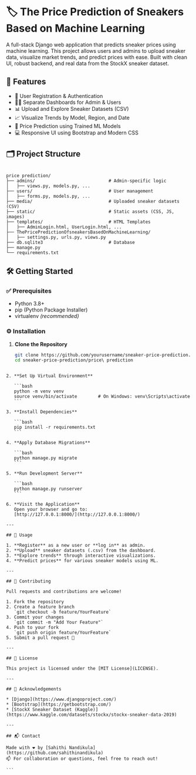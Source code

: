 
# 🏷️ The Price Prediction of Sneakers Based on Machine Learning

A full-stack Django web application that predicts sneaker prices using machine learning. This project allows users and admins to upload sneaker data, visualize market trends, and predict prices with ease. Built with clean UI, robust backend, and real data from the StockX sneaker dataset.

## 🚀 Features

- 🔐 User Registration & Authentication
- 🧑‍💻 Separate Dashboards for Admin & Users
- 📊 Upload and Explore Sneaker Datasets (CSV)
- 📈 Visualize Trends by Model, Region, and Date
- 🤖 Price Prediction using Trained ML Models
- 💻 Responsive UI using Bootstrap and Modern CSS

## 🗂️ Project Structure

```

price prediction/
├── admins/                            # Admin-specific logic
│   ├── views.py, models.py, ...
├── users/                             # User management
│   ├── forms.py, models.py, ...
├── media/                             # Uploaded sneaker datasets (CSV)
├── static/                            # Static assets (CSS, JS, images)
├── templates/                         # HTML Templates
│   ├── AdminLogin.html, UserLogin.html, ...
├── ThePricePredictionOfsneakersBasedOnMachineLearning/
│   ├── settings.py, urls.py, views.py
├── db.sqlite3                         # Database
├── manage.py
└── requirements.txt

````

## 🛠️ Getting Started

### ✅ Prerequisites

- Python 3.8+
- pip (Python Package Installer)
- virtualenv *(recommended)*

### ⚙️ Installation

1. **Clone the Repository**
   ```bash
   git clone https://github.com/yourusername/sneaker-price-prediction.git
   cd sneaker-price-prediction/price\ prediction
````

2. **Set Up Virtual Environment**

   ```bash
   python -m venv venv
   source venv/bin/activate        # On Windows: venv\Scripts\activate
   ```

3. **Install Dependencies**

   ```bash
   pip install -r requirements.txt
   ```

4. **Apply Database Migrations**

   ```bash
   python manage.py migrate
   ```

5. **Run Development Server**

   ```bash
   python manage.py runserver
   ```

6. **Visit the Application**
   Open your browser and go to:
   [http://127.0.0.1:8000/](http://127.0.0.1:8000/)

---

## 🧪 Usage

1. **Register** as a new user or **log in** as admin.
2. **Upload** sneaker datasets (.csv) from the dashboard.
3. **Explore trends** through interactive visualizations.
4. **Predict prices** for various sneaker models using ML.

---

## 🤝 Contributing

Pull requests and contributions are welcome!

1. Fork the repository
2. Create a feature branch
   `git checkout -b feature/YourFeature`
3. Commit your changes
   `git commit -m "Add Your Feature"`
4. Push to your fork
   `git push origin feature/YourFeature`
5. Submit a pull request 🎉

---

## 📄 License

This project is licensed under the [MIT License](LICENSE).

---

## 🙏 Acknowledgements

* [Django](https://www.djangoproject.com/)
* [Bootstrap](https://getbootstrap.com/)
* [StockX Sneaker Dataset (Kaggle)](https://www.kaggle.com/datasets/stockx/stockx-sneaker-data-2019)

---

## 📬 Contact

Made with ❤️ by [Sahithi Nandikula](https://github.com/sahithinandikula)
📫 For collaboration or questions, feel free to reach out!

```


